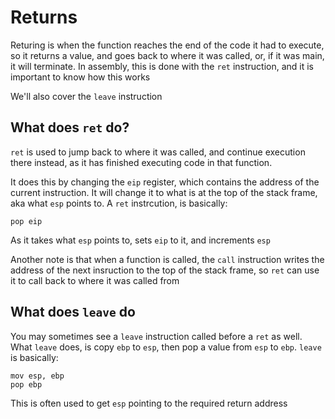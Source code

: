 # Returns

Returing is when the function reaches the end of the code it had to execute, so it returns a value, and goes back to where it was called, or, if it was main, it will terminate. In assembly, this is done with the `ret` instruction, and it is important to know how this works

We'll also cover the `leave` instruction

## What does `ret` do?

`ret` is used to jump back to where it was called, and continue execution there instead, as it has finished executing code in that function.

It does this by changing the `eip` register, which contains the address of the current instruction. It will change it to what is at the top of the stack frame, aka what `esp` points to. A `ret` instrcution, is basically:

```text
pop eip
```

As it takes what `esp` points to, sets `eip` to it, and increments `esp`

Another note is that when a function is called, the `call` instruction writes the address of the next insruction to the top of the stack frame, so `ret` can use it to call back to where it was called from

## What does `leave` do

You may sometimes see a `leave` instruction called before a `ret` as well. What `leave` does, is copy `ebp` to `esp`, then pop a value from `esp` to `ebp`. `leave` is basically:

```text
mov esp, ebp
pop ebp
```

This is often used to get `esp` pointing to the required return address

